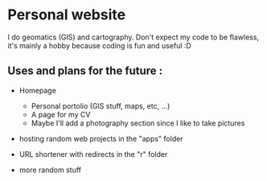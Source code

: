# Personal website

I do geomatics (GIS) and cartography. Don't expect my code to be flawless, it's mainly a hobby because coding is fun and useful :D 

Uses and plans for the future : 
--
- Homepage
  - Personal portolio (GIS stuff, maps, etc, ...)
  - A page for my CV
  - Maybe I'll add a photography section since I like to take pictures
  
- hosting random web projects in the "apps" folder
- URL shortener with redirects in the "r" folder
- more random stuff
